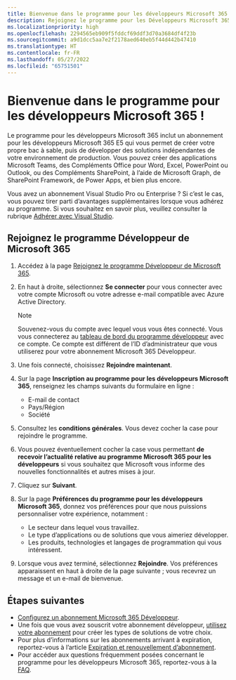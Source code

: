 ```yaml
---
title: Bienvenue dans le programme pour les développeurs Microsoft 365 !
description: Rejoignez le programme pour les Développeurs Microsoft 365 pour développer des solutions Microsoft 365 indépendamment de votre environnement de production.
ms.localizationpriority: high
ms.openlocfilehash: 2294565eb909f5fddcf69ddf3d70a3684df4f23b
ms.sourcegitcommit: a9d1dcc5aa7e2f2178aed640eb5f44d442b47410
ms.translationtype: HT
ms.contentlocale: fr-FR
ms.lasthandoff: 05/27/2022
ms.locfileid: "65751501"
---
```

# <a name="welcome-to-the-microsoft-365-developer-program"></a>Bienvenue dans le programme pour les développeurs Microsoft 365 !

Le programme pour les développeurs Microsoft 365 inclut un abonnement pour les développeurs Microsoft 365 E5 qui vous permet de créer votre propre bac à sable, puis de développer des solutions indépendantes de votre environnement de production. Vous pouvez créer des applications Microsoft Teams, des Compléments Office pour Word, Excel, PowerPoint ou Outlook, ou des Compléments SharePoint, à l’aide de Microsoft Graph, de SharePoint Framework, de Power Apps, et bien plus encore.

Vous avez un abonnement Visual Studio Pro ou Enterprise ? Si c’est le cas, vous pouvez tirer parti d’avantages supplémentaires lorsque vous adhérez au programme. Si vous souhaitez en savoir plus, veuillez consulter la rubrique [Adhérer avec Visual Studio](join-with-visual-studio.md).

## <a name="join-the-microsoft-365-developer-program"></a>Rejoignez le programme Développeur de Microsoft 365

1. Accédez à la page [Rejoignez le programme Développeur de Microsoft 365](https://developer.microsoft.com/en-us/microsoft-365/dev-program). 

2. En haut à droite, sélectionnez **Se connecter** pour vous connecter avec votre compte Microsoft ou votre adresse e-mail compatible avec Azure Active Directory.

    > [!NOTE]
    > Souvenez-vous du compte avec lequel vous vous êtes connecté. Vous vous connecterez au [tableau de bord du programme développeur](https://developer.microsoft.com/office/profile) avec ce compte. Ce compte est différent de l’ID d’administrateur que vous utiliserez pour votre abonnement Microsoft 365 Développeur.

3. Une fois connecté, choisissez **Rejoindre maintenant**.

4. Sur la page **Inscription au programme pour les développeurs Microsoft 365**, renseignez les champs suivants du formulaire en ligne :

    - E-mail de contact
    - Pays/Région
    - Société

5. Consultez les **conditions générales**. Vous devez cocher la case pour rejoindre le programme.

6. Vous pouvez éventuellement cocher la case vous permettant **de recevoir l’actualité relative au programme Microsoft 365 pour les développeurs** si vous souhaitez que Microsoft vous informe des nouvelles fonctionnalités et autres mises à jour. 

7. Cliquez sur **Suivant**.

8. Sur la page **Préférences du programme pour les développeurs Microsoft 365**, donnez vos préférences pour que nous puissions personnaliser votre expérience, notamment :

    - Le secteur dans lequel vous travaillez.
    - Le type d’applications ou de solutions que vous aimeriez développer.
    - Les produits, technologies et langages de programmation qui vous intéressent.

9. Lorsque vous avez terminé, sélectionnez **Rejoindre**. Vos préférences apparaissent en haut à droite de la page suivante ; vous recevrez un message et un e-mail de bienvenue.



## <a name="next-steps"></a>Étapes suivantes

- [Configurez un abonnement Microsoft 365 Développeur](microsoft-365-developer-program-get-started.md). 
- Une fois que vous avez souscrit votre abonnement développeur, [utilisez votre abonnement](build-microsoft-365-solutions.md) pour créer les types de solutions de votre choix.
- Pour plus d’informations sur les abonnements arrivant à expiration, reportez-vous à l’article [Expiration et renouvellement d’abonnement](subscription-expiration-and-renewal.md).
- Pour accéder aux questions fréquemment posées concernant le programme pour les développeurs Microsoft 365, reportez-vous à la [FAQ](microsoft-365-developer-program-faq.yml).


